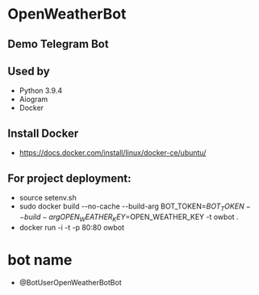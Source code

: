 # OpenWeatherBot
## Demo Telegram Bot

## Used by
* Python 3.9.4
* Aiogram
* Docker

## Install Docker 
* https://docs.docker.com/install/linux/docker-ce/ubuntu/

## For project deployment:
* source setenv.sh
* sudo docker build --no-cache --build-arg BOT_TOKEN=$BOT_TOKEN --build-arg OPEN_WEATHER_KEY=$OPEN_WEATHER_KEY -t owbot .
* docker run -i -t -p 80:80 owbot

# bot name
* @BotUserOpenWeatherBotBot
